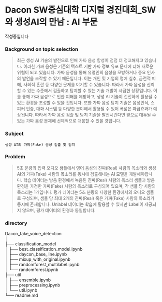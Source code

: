 # Dacon SW중심대학 디지털 경진대회_SW와 생성AI의 만남 : AI 부문


작성중입니다


### Background on topic selection
> 최근 생성 AI 기술의 발전으로 인해 가짜 음성 합성이 점점 더 정교해지고 있습니다. 이러한 가짜 음성은 기존의 텍스트 기반 가짜 정보 유포 문제에 더해 새로운 위협이 되고 있습니다. 가짜 음성을 통해 유명인의 음성을 모방하거나 중요 인사의 발언을 조작할 수 있기 때문입니다. 이는 개인 및 기업의 명예 실추, 금전적 피해, 사회적 혼란 등 다양한 문제를 야기할 수 있습니다.
> 따라서 가짜 음성을 신뢰할 수 있는 수준에서 검출하고 탐지할 수 있는 기술 개발이 시급한 상황입니다. 이를 통해 가짜 음성으로 인한 피해를 예방하고, 생성 AI 기술이 건전하게 활용될 수 있는 환경을 조성할 수 있을 것입니다.
> 또한 가짜 음성 탐지 기술은 음성인식, 스피커 인증, 대화 시스템 등 다양한 분야에서 활용될 수 있어 폭넓은 파급효과가 예상됩니다.
> 따라서 가짜 음성 검출 및 탐지 기술을 발전시킨다면 앞으로 대두될 수 있는 가짜 음성 문제에 선제적으로 대응할 수 있을 것입니다.


### Subject
```
생성 AI의 가짜(Fake) 음성 검출 및 탐지
```


### Problem
> 5초 분량의 입력 오디오 샘플에서 영어 음성의 진짜(Real) 사람의 목소리와 생성 AI의 가짜(Fake) 사람의 목소리를 동시에 검출해내는 AI 모델을 개발해야합니다.
> 학습 데이터는 방음 환경에서 녹음된 진짜(Real) 사람의 목소리 샘플과 방음 환경을 가정한 가짜(Fake) 사람의 목소리로 구성되어 있으며, 각 샘플 당 사람의 목소리는 1개입니다.
> 평가 데이터는 5초 분량의 다양한 환경에서의 오디오 샘플로 구성되며, 샘플 당 최대 2개의 진짜(Real) 혹은 가짜(Fake) 사람의 목소리가 동시에 존재합니다.
> Unlabel 데이터는 학습에 활용할 수 있지만 Label이 제공되지 않으며, 평가 데이터의 환경과 동일합니다.


### directory

Dacon_fake_voice_detection \
│ \
├── classification_model \
│  ├── best_classification_model.ipynb \
│  ├── daycon_base_line.ipynb \
│  ├── mixup_with_original.ipynb \
│  ├── randomforest_multilabel.ipynb \
│  └── randomforest.ipynb \
├── util \
│  ├── ensemble.ipynb \
│  ├── preprocessing.ipynb \
│  └── util.ipynb \
└── readme.md
